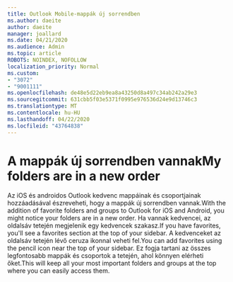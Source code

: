```yaml
---
title: Outlook Mobile-mappák új sorrendben
ms.author: daeite
author: daeite
manager: joallard
ms.date: 04/21/2020
ms.audience: Admin
ms.topic: article
ROBOTS: NOINDEX, NOFOLLOW
localization_priority: Normal
ms.custom:
- "3072"
- "9001111"
ms.openlocfilehash: de48e5d22eb9ea8a43250d8a497c34ab242a29e3
ms.sourcegitcommit: 631cbb5f03e5371f0995e976536d24e9d13746c3
ms.translationtype: MT
ms.contentlocale: hu-HU
ms.lasthandoff: 04/22/2020
ms.locfileid: "43764838"
---
```

# <a name="my-folders-are-in-a-new-order"></a><span data-ttu-id="07b96-102">A mappák új sorrendben vannak</span><span class="sxs-lookup"><span data-stu-id="07b96-102">My folders are in a new order</span></span>

<span data-ttu-id="07b96-103">Az iOS és androidos Outlook kedvenc mappáinak és csoportjainak hozzáadásával észreveheti, hogy a mappák új sorrendben vannak.</span><span class="sxs-lookup"><span data-stu-id="07b96-103">With the addition of favorite folders and groups to Outlook for iOS and Android, you might notice your folders are in a new order.</span></span> <span data-ttu-id="07b96-104">Ha vannak kedvencei, az oldalsáv tetején megjelenik egy kedvencek szakasz.</span><span class="sxs-lookup"><span data-stu-id="07b96-104">If you have favorites, you'll see a favorites section at the top of your sidebar.</span></span> <span data-ttu-id="07b96-105">A kedvenceket az oldalsáv tetején lévő ceruza ikonnal veheti fel.</span><span class="sxs-lookup"><span data-stu-id="07b96-105">You can add favorites using the pencil icon near the top of your sidebar.</span></span> <span data-ttu-id="07b96-106">Ez fogja tartani az összes legfontosabb mappák és csoportok a tetején, ahol könnyen elérheti őket.</span><span class="sxs-lookup"><span data-stu-id="07b96-106">This will keep all your most important folders and groups at the top where you can easily access them.</span></span>